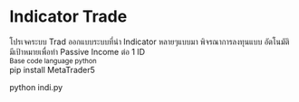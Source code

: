 <h1> Indicator Trade</h1>
โปรเจคระบบ Trad ออกแบบระบบที่นำ Indicator หลายๆแบบมา พิจรณาการลงทุนแบบ อัตโนมัติ
มีเป้าหมายเพื่อทำ Passive Income ต่อ 1 ID

<br/>
<small>Base code language python </small>


<br/>
pip install MetaTrader5

python indi.py
